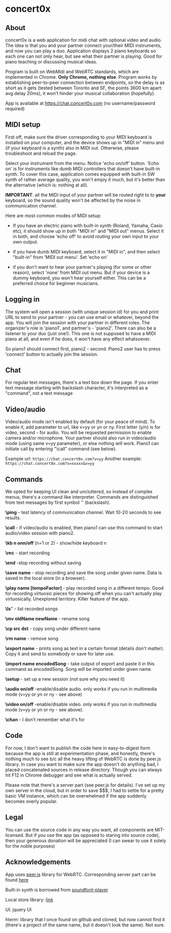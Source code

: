 # concert0x
## About
concert0x is a web application for midi chat with optional video and audio. The idea is that you and your partner connect your/their MIDI instruments, and now you can play a duo. Application displays 2 piano keyboards so each one can not only hear, but see what their partner is playing. Good for piano teaching or discussing musical ideas. 

Program is built on WebMidi and WebRTC standards, which are implemented in Chrome. **Only Chrome, nothing else**. Program works by establishing peer-to-peer connection between endpoints, so the delay is as short as it gets (tested between Toronto and SF, the points 3600 km apart: avg delay 20ms), it won't hinder your musical collaboration (hopefully).

App is available at https://chat.concert0x.com (no username/password required)

## MIDI setup

First off, make sure the driver corresponding to your MIDI keyboard is installed on your computer, and the device shows up in "MIDI in" menu and (if your keyboard is a synth) also in MIDI out. Otherwise, please troubleshoot and reload the page.

Select your instrument from the menu. Notice 'echo on/off' button. 'Echo on' is for instruments like dumb MIDI controllers that doesn't have built-in synth. To cover this case, application comes equipped with built-in SW synth of rather average quality, you won't emjoy it much, but it's better than the alternative (which is: nothing at all).

**IMPORTANT**: all the MIDI input of your partner will be routed right to to **your** keyboard, so the sound quality won't be affected by the noise in communication channel. 

Here are most common modes of MIDI setup:

- If you have an electric piano with built-in synth (Roland, Yamaha, Casio etc), it should show up in both "MIDI in" and "MIDI out" menus. Select it in both, and choose 'echo off' to avoid routing your own input to your own output.

- if you have dumb MIDI keyboard, select it in "MIDI in", and then select "built-in" from 'MIDI out menu'. Set 'echo on'

- if you don't want to hear your partner's playing (for some or other reason), select 'none' from MIDI out menu. But if your device is a dummy keyboard, you won't hear yourself either. This can be a preferred choice for beginner musicians.

## Logging in

The system will open a session (with unique session id) for you and print URL to send to your partner - you can use email or whatever, beyond the app. You will join the session with your partner in different roles. The organizer's role is 'piano1', and partner's - 'piano2'. There can also be a listener to your duo (just one!). This one is not supposed to have a MIDI piano at all, and even if he does, it won't have any effect whatsoever.

So piano1 should connect first, piano2 - second. Piano2 user has to press 'connect' button to actually join the session.

## Chat

For regular text messages, there's a text box down the page. If you enter text message starting with backslash character, it's interpreted as a "command", not a text message

## Video/audio

Video/audio mode isn't enabled by default (for your peace of mind). To enable it, add parameter to url, like v=yy or yn or ny. First letter (y/n) is for video, second - for audio. You will be requested permission to enable camera and/or microphone. Your partner should also run in video/audio mode (using same v=yy parameter), or else nothing will work. Piano1 can initiate call by entering "\call" command (see below).

Example url: `https://chat.concert0x.com?v=yy`
Another example: `https://chat.concert0x.com?s=xxxxx&v=yy`

## Commands

We opted for keeping UI clean and uncluttered, so instead of complex menus, there's a command like interpreter. Commands are distinguished from text messages by first symbol '\' (backslash). 

**\ping** - test latency of communication channel. Wait 10-20 seconds to see results.

**\call** - if video/audio is enabled, then piano1 can use this command to start audio/video session with piano2.

**\kb n onn/off** (n=1 or 2) - show/hide keyboard n

**\rec** - start recording

**\end** -stop recording without saving

**\save name** - stop recording and save the song under given name. Data is saved in the local store (in a browser). 

**\play name [tempoFactor]** - play recorded song in a different tempo. Good for recording virtuosic pieces for showing off when you can't actually play virtuosically. Unexplored territory. Killer feature of the app.

**\ls**" - list recorded songs

**\mv oldName newName** - rename song

**\cp src dst** - copy song under different name

**\rm name** - remove song

**\export name** - prints song as text in a certain format (details don't matter). Copy it and send to somebody or save for later use.

**\import name encodedSong**  - take output of export and paste it in this command as encodedSong. Song will be imported under given name.

**\setup** - set up a new session (not sure why you need it)

**\audio on/off** -enable/disable audio. only works if you run in multimedia mode (v=yy or yn or ny - see above)

**\video on/off** -enable/disable video. only works if you run in multimedia mode (v=yy or yn or ny - see above).

**\chan** - I don't remember what it's for

## Code

For now, I don't want to publish the code here in easy-to-digest form because the app is still at experimentation phase, and honestly, there's nothing much to see b/c all the heavy lifting of WebRTC is done by peer.js library. In case you want to make sure the app doesn't do anything bad, I placed concatenated sources in release directory. Though you can always hit F12 in Chrome debugger and see what is actually served.

Please note that there's a server part (see peer.js for details). I've set up my own server in the cloud, but in order to save $$$, I had to settle for a pretty basic VM instance, which can be overwhelmed if the app suddenly becomes overly popular.  

## Legal

You can use the source code in any way you want, all components are MIT-licensed. But if you use the app (as opposed to staring into source code), then your generous donation will be appreciated (I can swear to use it solely for the noble purposes)

## Acknowledgements

App uses [peer.js](https://github.com/peers/peerjs) library for WebRTC. Corresponding server part can be found [here](https://github.com/peers/peerjs-server)

Built-in synth is borrowed from [soundfont-player](https://github.com/danigb/soundfont-player)

Local store library: [link](https://github.com/niiknow/xstore) 

UI: jquery UI

hterm: library that I once found on github and cloned, but now cannot find it (there's a project of the same name, but it doesn't look the same). Not sure.

